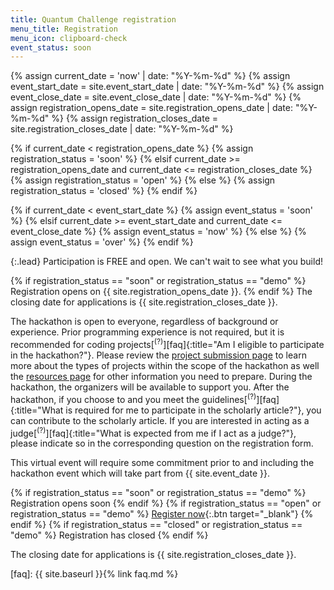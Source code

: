 ```yaml
---
title: Quantum Challenge registration
menu_title: Registration
menu_icon: clipboard-check
event_status: soon
---
```

{% assign current_date = 'now' | date: "%Y-%m-%d" %}
{% assign event_start_date = site.event_start_date | date: "%Y-%m-%d" %}
{% assign event_close_date = site.event_close_date | date: "%Y-%m-%d" %}
{% assign registration_opens_date = site.registration_opens_date | date: "%Y-%m-%d" %}
{% assign registration_closes_date = site.registration_closes_date | date: "%Y-%m-%d" %}

{% if current_date < registration_opens_date %}
    {% assign registration_status = 'soon' %}
{% elsif current_date >= registration_opens_date and current_date <= registration_closes_date %}
    {% assign registration_status = 'open' %}
{% else %}
    {% assign registration_status = 'closed' %}
{% endif %}

{% if current_date < event_start_date %}
    {% assign event_status = 'soon' %}
{% elsif current_date >= event_start_date and current_date <= event_close_date %}
    {% assign event_status = 'now' %}
{% else %}
    {% assign event_status = 'over' %}
{% endif %}


{:.lead}
Participation is FREE and open. We can't wait to see what you build!

{% if registration_status == "soon" or registration_status == "demo" %}
Registration opens on {{ site.registration_opens_date }}.
{% endif %}
The closing date for applications is {{ site.registration_closes_date }}.

The hackathon is open to everyone, regardless of background or experience. Prior programming experience is not required, but it is recommended for coding projects[<sup>(?)</sup>][faq]{:title="Am I eligible to participate in the hackathon?"}. Please review the [project submission page](_/../submission.md) to learn more about the types of projects within the scope of the hackathon as well the [resources page](_/../resources.md) for other information you need to prepare. During the hackathon, the organizers will be available to support you. After the hackathon, if you choose to and you meet the guidelines[<sup>(?)</sup>][faq]{:title="What is required for me to participate in the scholarly article?"}, you can contribute to the scholarly article. If you are interested in acting as a judge[<sup>(?)</sup>][faq]{:title="What is expected from me if I act as a judge?"}, please indicate so in the corresponding question on the registration form.

<div class="aside" markdown="1">
This virtual event will require some commitment prior to and including the
hackathon event which will take part from {{ site.event_date }}.

{% if registration_status == "soon" or registration_status == "demo" %}
  <a class="btn disabled">Registration opens soon</a>
{% endif %}
{% if registration_status == "open" or registration_status == "demo" %}
  [Register now](https://www.eventbrite.com/...){:.btn target="_blank"}
{% endif %}
{% if registration_status == "closed" or registration_status == "demo" %}
  <a class="btn disabled">Registration has closed</a>
{% endif %}

The closing date for applications is {{ site.registration_closes_date }}.
</div>

[faq]: {{ site.baseurl }}{% link faq.md %}
